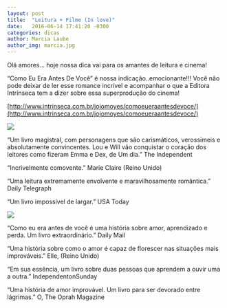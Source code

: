 ```yaml
---
layout: post
title:  "Leitura + Filme (In love)"
date:   2016-06-14 17:41:20 -0300
categories: dicas
author: Marcia Laube
author_img: marcia.jpg
---
```


Olá amores... hoje nossa dica vai para os amantes de leitura e cinema!

“Como Eu Era Antes De Você” é nossa indicação..emocionante!!! Você não pode deixar de ler esse romance incrível e acompanhar o que a Editora Intrínseca tem a dizer sobre essa superprodução do cinema!

[http://www.intrinseca.com.br/jojomoyes/comoeueraantesdevoce/](http://www.intrinseca.com.br/jojomoyes/comoeueraantesdevoce/)

![](http://4.bp.blogspot.com/-UuFVU5SEZ3I/VciwTsq3ueI/AAAAAAAAEHQ/vrbbRPDlcaM/s1600/download%2B%25281%2529.jpg)

“Um livro magistral, com personagens que são carismáticos, verossímeis e absolutamente convincentes. Lou e Will vão conquistar o coração dos leitores como fizeram Emma e Dex, de Um dia.”
The Independent

“Incrivelmente comovente.”
Marie Claire (Reino Unido)

“Uma leitura extremamente envolvente e maravilhosamente romântica.”
Daily Telegraph

“Um livro impossível de largar.”
USA Today

![](http://br.web.img2.acsta.net/pictures/16/02/03/19/11/303307.jpg)

“Como eu era antes de você é uma história sobre amor, aprendizado e perda. Um livro extraordinário.”
Daily Mail

“Uma história sobre como o amor é capaz de florescer nas situações mais improváveis.”
Elle, (Reino Unido)

“Em sua essência, um livro sobre duas pessoas que aprendem a ouvir uma a outra.”
IndependentonSunday

“Uma história de amor improvável. Um livro para ser devorado entre lágrimas.”
O, The Oprah Magazine
